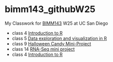 # bimm143_githubW25
My Classwork for [BIMM143](https://bioboot.github.io/bimm143_W25/) W25 at UC San Diego

- class 4 [Introduction to R](https://raw.githubusercontent.com/idarifUC/bimm143_githubW25/refs/heads/main/class4.0/class4.0.html)
- class 5 [Data exploration and visualization in R](https://github.com/idarifUC/bimm143_githubW25/blob/main/class5.0/lab5.0.pdf)
- class 9 [Halloween Candy Mini-Project](https://github.com/idarifUC/bimm143_githubW25/blob/main/class9.0/lab9.0MiniProject.pdf)
- class 14 [RNA-Seq mini project](https://github.com/idarifUC/bimm143_githubW25/blob/main/class14.0/lab14.0.pdf)
- class 4 [Introduction to R](https://raw.githubusercontent.com/idarifUC/bimm143_githubW25/refs/heads/main/class4.0/class4.0.html)


